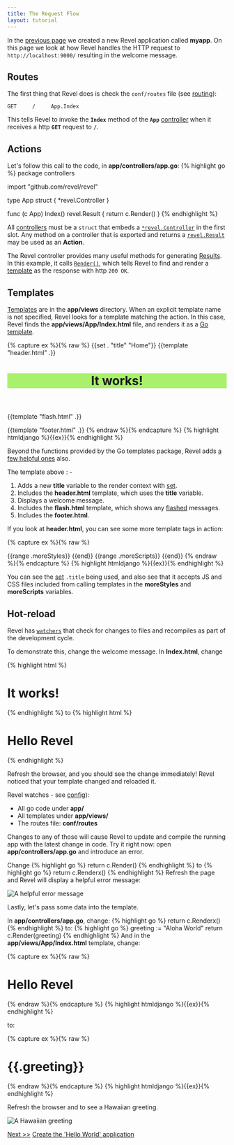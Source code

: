 ```yaml
---
title: The Request Flow
layout: tutorial
---
```


In the [previous page](createapp.html) we created a new Revel application
called **myapp**. On this page we look at how Revel handles the HTTP request
to `http://localhost:9000/` resulting in the welcome message.

## Routes

The first thing that Revel does is check the `conf/routes` file (see [routing](../manual/routing)):

	GET     /     App.Index

This tells Revel to invoke the **`Index`** method of the **`App`**
[controller](../controllers.html) when it receives a http **`GET`** request to **`/`**.

## Actions

Let's follow this call to the code, in **app/controllers/app.go**:
{% highlight go %}
package controllers

import "github.com/revel/revel"

type App struct {
    *revel.Controller
}

func (c App) Index() revel.Result {
    return c.Render()
}
{% endhighlight %}

All [controllers](../controllers.html) must be a `struct` that embeds a [`*revel.Controller`](../docs/godoc/controller.html)
in the first slot. Any method on a controller that is
exported and returns a [`revel.Result`](../manual/results.html) may be used as an **Action**.

The Revel controller provides many useful methods for generating [Results](../manual/results.html). In
this example, it calls [`Render()`](../docs/godoc/controller.html#Controller.Render),
which tells Revel to find and render a [template](../manual/templates.html) as the response with http `200 OK`.

## Templates

[Templates](../manual/templates.html) are  in the **app/views** directory. When an explicit
template name is not specified, Revel looks for a template matching the action.
In this case, Revel finds the **app/views/App/Index.html** file, and
renders it as a [Go template](http://www.golang.org/pkg/html/template).

{% capture ex %}{% raw %}
{{set . "title" "Home"}}
{{template "header.html" .}}

<header class="hero-unit" style="background-color:#A9F16C">
    <div class="container">
    <div class="row">
        <div class="hero-text">
        <h1>It works!</h1>
        <p></p>
        </div>
    </div>
    </div>
</header>

<div class="container">
    <div class="row">
    <div class="span6">
        {{template "flash.html" .}}
    </div>
    </div>
</div>

{{template "footer.html" .}}
{% endraw %}{% endcapture %}
{% highlight htmldjango %}{{ex}}{% endhighlight %}

Beyond the functions provided by the Go templates package, Revel adds
[a few helpful ones](../manual/templates.html#functions) also.

The template above : -

1. Adds a new **title** variable to the render context with [set](../manual/templates.html#set).
2. Includes the **header.html** template, which uses the **title** variable.
3. Displays a welcome message.
4. Includes the **flash.html** template, which shows any [flashed](sessionflash.html#Flash) messages.
5. Includes the **footer.html**.

If you look at **header.html**, you can see some more template tags in action:

{% capture ex %}{% raw %}
<!DOCTYPE html>
<html>
    <head>
        <title>{{.title}}</title>
        <meta http-equiv="Content-Type" content="text/html; charset=utf-8">
        <link rel="stylesheet" type="text/css" href="/public/css/bootstrap.css">
        <link rel="shortcut icon" type="image/png" href="/public/img/favicon.png">
        <script src="/public/js/jquery-1.9.1.min.js" type="text/javascript" charset="utf-8"></script>
        {{range .moreStyles}}
            <link rel="stylesheet" type="text/css" href="/public/{{.}}">
        {{end}}
        {{range .moreScripts}}
            <script src="/public/{{.}}" type="text/javascript" charset="utf-8"></script>
        {{end}}
    </head>
<body>
{% endraw %}{% endcapture %}
{% highlight htmldjango %}{{ex}}{% endhighlight %}

You can see the [set](../manual/templates.html#set) `.title` being used, and also see that it accepts JS and CSS
files included from calling templates in the **moreStyles** and **moreScripts**
variables.

## Hot-reload

Revel has [`watchers`](/manual/appconf.html#watchers) that check for changes to files and recompiles as part of the development cycle.

To demonstrate this, change the welcome message.  In **Index.html**, change

{% highlight html %}
<h1>It works!</h1>
{% endhighlight %}
to
{% highlight html %}
<h1>Hello Revel</h1>
{% endhighlight %}

Refresh the browser, and you should see the change immediately!  Revel noticed
that your template changed and reloaded it.

Revel watches  - see [config](../manual/appconf.html#watchers)):

* All go code under **app/**
* All templates under **app/views/**
* The routes file: **conf/routes**

Changes to any of those will cause Revel to update and compile the running app with the
latest change in code.  Try it right now: open **app/controllers/app.go** and introduce an error.

Change
{% highlight go %}
return c.Render()
{% endhighlight %}
to
{% highlight go %}
return c.Renderx()
{% endhighlight %}
Refresh the page and Revel will display a helpful error message:

![A helpful error message](../img/helpfulerror.png)

Lastly, let's pass some data into the template.

In **app/controllers/app.go**, change:
{% highlight go %}
return c.Renderx()
{% endhighlight %}
to:
{% highlight go %}
greeting := "Aloha World"
return c.Render(greeting)
{% endhighlight %}
And in the **app/views/App/Index.html** template, change:

{% capture ex %}{% raw %}
<h1>Hello Revel</h1>
{% endraw %}{% endcapture %}
{% highlight htmldjango %}{{ex}}{% endhighlight %}

to:

{% capture ex %}{% raw %}
<h1>{{.greeting}}</h1>
{% endraw %}{% endcapture %}
{% highlight htmldjango %}{{ex}}{% endhighlight %}

Refresh the browser and to see a Hawaiian greeting.

![A Hawaiian greeting](../img/AlohaWorld.png)

<a href="firstapp.html" class="btn btn-sm btn-success" role="button">Next &gt;&gt;</a> [Create the 'Hello World' application](firstapp.html)
